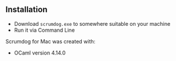 ## Installation

- Download `scrumdog.exe` to somewhere suitable on your machine 
- Run it via Command Line

Scrumdog for Mac was created with:

- OCaml version 4.14.0
